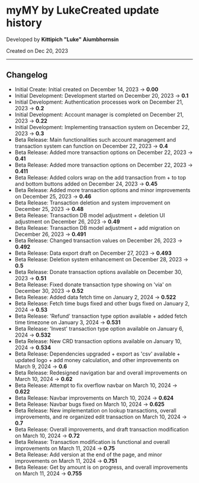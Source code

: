 # myMY by LukeCreated update history

Developed by __Kittipich "Luke" Aiumbhornsin__

Created on Dec 20, 2023

---

## Changelog

- Initial Create: Initial created on December 14, 2023 -> **0.00**
- Initial Development: Development started on December 20, 2023 -> **0.1**
- Initial Development: Authentication processes work on December 21, 2023 -> **0.2**
- Initial Development: Account manager is completed on December 21, 2023 -> **0.22**
- Initial Development: Implementing transaction system on December 22, 2023 -> **0.3**
- Beta Release: Main functionalities such account management and transaction system can function on December 22, 2023 -> **0.4**
- Beta Release: Added more transaction options on December 22, 2023 -> **0.41**
- Beta Release: Added more transaction options on December 22, 2023 -> **0.411**
- Beta Release: Added colors wrap on the add transaction from + to top and bottom buttons added on December 24, 2023 -> **0.45**
- Beta Release: Added more transaction options and minor improvements on December 25, 2023 -> **0.46**
- Beta Release: Transaction deletion and system improvement on December 25, 2023 -> **0.48**
- Beta Release: Transaction DB model adjustment + deletion UI adjustment on December 26, 2023 -> **0.49**
- Beta Release: Transaction DB model adjustment + add migration on December 26, 2023 -> **0.491**
- Beta Release: Changed transaction values on December 26, 2023 -> **0.492**
- Beta Release: Data export draft on December 27, 2023 -> **0.493**
- Beta Release: Deletion system enhancement on December 28, 2023 -> **0.5**
- Beta Release: Donate transaction options available on December 30, 2023 -> **0.51**
- Beta Release: Fixed donate transaction type showing on 'via' on December 30, 2023 -> **0.52**
- Beta Release: Added data fetch time on January 2, 2024 -> **0.522**
- Beta Release: Fetch time bugs fixed and other bugs fixed on January 2, 2024 -> **0.53**
- Beta Release: 'Refund' transaction type option available + added fetch time timezone on January 3, 2024 -> **0.531**
- Beta Release: 'Invest' transaction type option available on January 6, 2024 -> **0.532**
- Beta Release: New CRD transaction options available on January 10, 2024 -> **0.534**
- Beta Release: Dependencies upgraded + export as 'csv' available + updated logo + add money calculation, and other improvements on March 9, 2024 -> **0.6**
- Beta Release: Redesigned navigation bar and overall improvements on March 10, 2024 -> **0.62**
- Beta Release: Attempt to fix overflow navbar on March 10, 2024 -> **0.622**
- Beta Release: Navbar improvements on March 10, 2024 -> **0.624**
- Beta Release: Navbar bugs fixed on March 10, 2024 -> **0.625**
- Beta Release: New implementation on lookup transactions, overall improvements, and re organized edit transaction on March 10, 2024 -> **0.7**
- Beta Release: Overall improvements, and draft transaction modification on March 10, 2024 -> **0.72**
- Beta Release: Transaction modification is functional and overall improvements on March 11, 2024 -> **0.75**
- Beta Release: Add version at the end of the page, and minor improvements on March 11, 2024 -> **0.751**
- Beta Release: Get by amount is on progress, and overall improvements on March 11, 2024 -> **0.755**
